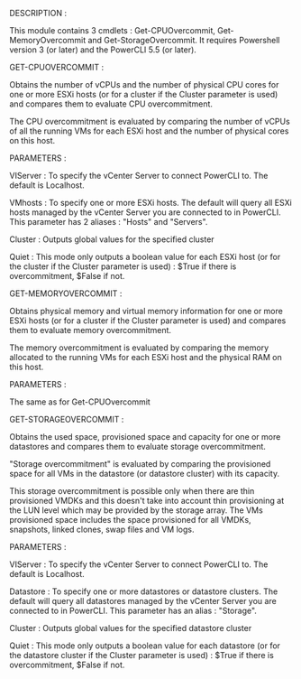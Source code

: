 DESCRIPTION :

This module contains 3 cmdlets : Get-CPUOvercommit, Get-MemoryOvercommit and Get-StorageOvercommit.
It requires Powershell version 3 (or later) and the PowerCLI 5.5 (or later).

GET-CPUOVERCOMMIT :

Obtains the number of vCPUs and the number of physical CPU cores for one or more ESXi hosts (or for a cluster if the Cluster parameter is used) and compares them to evaluate CPU overcommitment.
        
The CPU overcommitment is evaluated by comparing the number of vCPUs of all the running VMs for each ESXi host and the number of physical cores on this host.

PARAMETERS :

VIServer : To specify the vCenter Server to connect PowerCLI to.
The default is Localhost.

VMhosts : To specify one or more ESXi hosts. The default will query all ESXi hosts managed by the vCenter Server you are connected to in PowerCLI.
This parameter has 2 aliases : "Hosts" and "Servers".

Cluster : Outputs global values for the specified cluster

Quiet : This mode only outputs a boolean value for each ESXi host (or for the cluster if the Cluster parameter is used) : $True if there is overcommitment, $False if not.

GET-MEMORYOVERCOMMIT :

Obtains physical memory and virtual memory information for one or more ESXi hosts (or for a cluster if the Cluster parameter is used) and compares them to evaluate memory overcommitment.
        
The memory overcommitment is evaluated by comparing the memory allocated to the running VMs for each ESXi host and the physical RAM on this host.

PARAMETERS :

The same as for Get-CPUOvercommit

GET-STORAGEOVERCOMMIT :

Obtains the used space, provisioned space and capacity for one or more datastores and compares them to evaluate storage overcommitment.

"Storage overcommitment" is evaluated by comparing the provisioned space for all VMs in the datastore (or datastore cluster) with its capacity.

This storage overcommitment is possible only when there are thin provisioned VMDKs and this doesn't take into account thin provisioning at the LUN level which may be provided by the storage array.
The VMs provisioned space includes the space provisioned for all VMDKs, snapshots, linked clones, swap files and VM logs.

PARAMETERS :

VIServer : To specify the vCenter Server to connect PowerCLI to.
The default is Localhost.

Datastore : To specify one or more datastores or datastore clusters. The default will query all datastores managed by the vCenter Server you are connected to in PowerCLI.
This parameter has an alias : "Storage".

Cluster : Outputs global values for the specified datastore cluster

Quiet : This mode only outputs a boolean value for each datastore (or for the datastore cluster if the Cluster parameter is used) : $True if there is overcommitment, $False if not.
